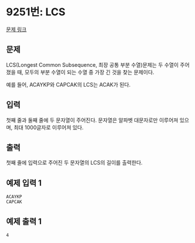 # 9251번: LCS

[문제 링크](https://www.acmicpc.net/problem/9251)

## 문제  
LCS(Longest Common Subsequence, 최장 공통 부분 수열)문제는 두 수열이 주어졌을 때, 모두의 부분 수열이 되는 수열 중 가장 긴 것을 찾는 문제이다.

예를 들어, ACAYKP와 CAPCAK의 LCS는 ACAK가 된다.

## 입력  
첫째 줄과 둘째 줄에 두 문자열이 주어진다. 문자열은 알파벳 대문자로만 이루어져 있으며, 최대 1000글자로 이루어져 있다.

## 출력  
첫째 줄에 입력으로 주어진 두 문자열의 LCS의 길이를 출력한다.

## 예제 입력 1
```
ACAYKP
CAPCAK
```

## 예제 출력 1  
```
4
```
